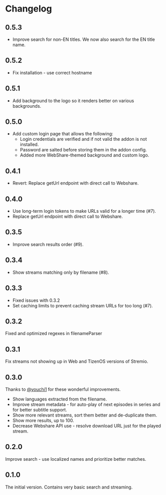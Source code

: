 # Changelog

## 0.5.3

- Improve search for non-EN titles. We now also search for the EN title name.

## 0.5.2

- Fix installation - use correct hostname

## 0.5.1

- Add background to the logo so it renders better on various backgrounds.

## 0.5.0

- Add custom login page that allows the following:
  - Login credentials are verified and if not valid the addon is not installed.
  - Password are salted before storing them in the addon config.
  - Added more WebShare-themed background and custom logo.

## 0.4.1

- Revert: Replace getUrl endpoint with direct call to Webshare.

## 0.4.0

- Use long-term login tokens to make URLs valid for a longer time (#7).
- Replace getUrl endpoint with direct call to Webshare.

## 0.3.5

- Improve search results order (#9).

## 0.3.4

- Show streams matching only by filename (#8).

## 0.3.3

- Fixed issues with 0.3.2
- Set caching limits to prevent caching stream URLs for too long (#7).

## 0.3.2

Fixed and optimized regexes in filenameParser

## 0.3.1

Fix streams not showing up in Web and TizenOS versions of Stremio.

## 0.3.0

Thanks to [@youchi1](https://github.com/youchi1) for these wonderful improvements.

- Show languages extracted from the filename.
- Improve stream metadata - for auto-play of next episodes in series and for better subtitle support.
- Show more relevant streams, sort them better and de-duplicate them.
- Show more results, up to 100.
- Decrease Webshare API use - resolve download URL just for the played stream.

## 0.2.0

Improve search - use localized names and prioritize better matches.

## 0.1.0

The initial version. Contains very basic search and streaming.
